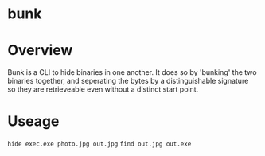 
# bunk

# Overview
Bunk is a CLI to hide binaries in one another. It does so by 'bunking' the two binaries together, and seperating the bytes by a distinguishable signature so they are retrieveable even without a distinct start point. 

# Useage
`hide exec.exe photo.jpg out.jpg`
`find out.jpg out.exe`
